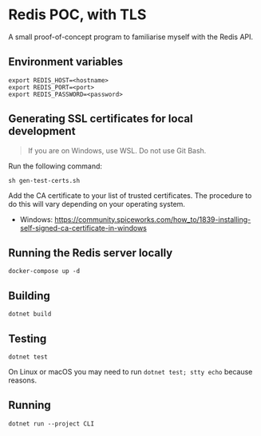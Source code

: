 # Redis POC, with TLS

A small proof-of-concept program to familiarise myself with the Redis API.

## Environment variables

```
export REDIS_HOST=<hostname>
export REDIS_PORT=<port>
export REDIS_PASSWORD=<password>
```

## Generating SSL certificates for local development

> If you are on Windows, use WSL. Do not use Git Bash.

Run the following command:

```
sh gen-test-certs.sh
```

Add the CA certificate to your list of trusted certificates. The procedure to do this will vary depending on your operating system.

* Windows: https://community.spiceworks.com/how_to/1839-installing-self-signed-ca-certificate-in-windows

## Running the Redis server locally

```
docker-compose up -d
```

## Building

```
dotnet build
```

## Testing

```
dotnet test
```

On Linux or macOS you may need to run `dotnet test; stty echo` because reasons.

## Running

```
dotnet run --project CLI
```
